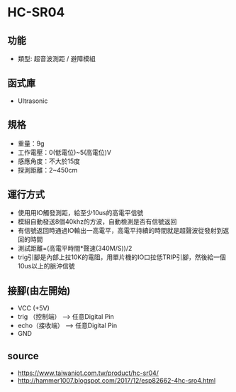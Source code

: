 # HC-SR04
## 功能
* 類型: 超音波測距 / 避障模組
## 函式庫
* Ultrasonic
## 規格
* 重量：9g
* 工作電壓：0(低電位)~5(高電位)V
* 感應角度：不大於15度
* 探測距離：2~450cm
## 運行方式
* 使用用IO觸發測距，給至少10us的高電平信號
* 模組自動發送8個40khz的方波，自動檢測是否有信號返回
* 有信號返回時通過IO輸出一高電平，高電平持續的時間就是超聲波從發射到返回的時間
* 測試距離=(高電平時間*聲速(340M/S))/2
* trig引腳是內部上拉10K的電阻，用單片機的IO口拉低TRIP引腳，然後給一個10us以上的脈沖信號
## 接腳(由左開始)
*  VCC (+5V)
* trig （控制端）   –> 任意Digital Pin
* echo（接收端）   –> 任意Digital Pin
* GND
## source
* https://www.taiwaniot.com.tw/product/hc-sr04/
* http://hammer1007.blogspot.com/2017/12/esp82662-4hc-sro4.html
